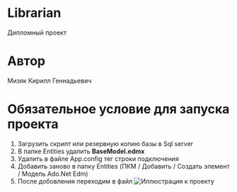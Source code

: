# Librarian
Дипломный проект

# Автор
Мизяк Кирилл Геннадьевич

# Обязательное условие для запуска проекта 
1) Загрузить скрипт или резервную копию базы в Sql server
2) В папке Entities удалить <b> BaseModel.edmx</b>
3) Удалить в файле App.config  тег строки подключения
4) Добавить заново в папку Entities (ПКМ / Добавить / Создать элемент / Модель Ado.Net Edm)
5) После добовления переходим в файл 
 ![Иллюстрация к проекту](https://github.com/crushednat123/Librarian/raw/master/Librarian/Картинки/bd1.png)
